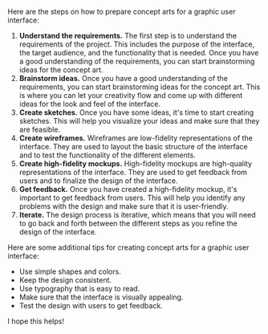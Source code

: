 Here are the steps on how to prepare concept arts for a graphic user interface:

1. **Understand the requirements.** The first step is to understand the requirements of the project. This includes the purpose of the interface, the target audience, and the functionality that is needed. Once you have a good understanding of the requirements, you can start brainstorming ideas for the concept art.
2. **Brainstorm ideas.** Once you have a good understanding of the requirements, you can start brainstorming ideas for the concept art. This is where you can let your creativity flow and come up with different ideas for the look and feel of the interface.
3. **Create sketches.** Once you have some ideas, it's time to start creating sketches. This will help you visualize your ideas and make sure that they are feasible.
4. **Create wireframes.** Wireframes are low-fidelity representations of the interface. They are used to layout the basic structure of the interface and to test the functionality of the different elements.
5. **Create high-fidelity mockups.** High-fidelity mockups are high-quality representations of the interface. They are used to get feedback from users and to finalize the design of the interface.
6. **Get feedback.** Once you have created a high-fidelity mockup, it's important to get feedback from users. This will help you identify any problems with the design and make sure that it is user-friendly.
7. **Iterate.** The design process is iterative, which means that you will need to go back and forth between the different steps as you refine the design of the interface.

Here are some additional tips for creating concept arts for a graphic user interface:

- Use simple shapes and colors.
- Keep the design consistent.
- Use typography that is easy to read.
- Make sure that the interface is visually appealing.
- Test the design with users to get feedback.

I hope this helps!